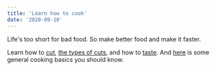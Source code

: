 ```yaml
---
title: 'Learn how to cook'
date: '2020-09-10'
---
```


Life's too short for bad food. So make better food and make it faster.

Learn how to [cut](https://www.youtube.com/watch?v=aoqVGdmVlKk), [the types of cuts](https://www.youtube.com/watch?v=G-Fg7l7G1zw), and how to [taste](https://www.bonappetit.com/test-kitchen/cooking-tips/article/how-to-learn-to-cook). And [here](https://www.cookinglight.com/cooking-101/culinary-school-lessons-every-home-cook-should-know) is some general cooking basics you should know.